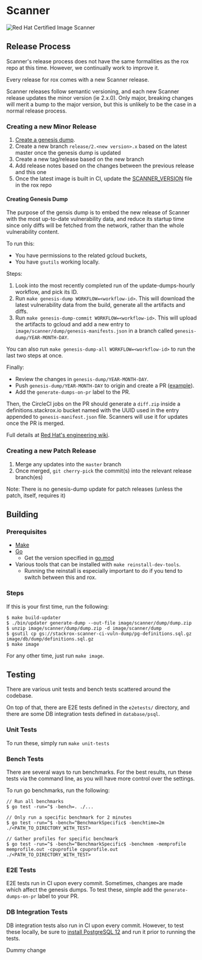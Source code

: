 # Scanner

![Red Hat Certified Image Scanner](img/Logo-Red_Hat-Certified_Technology-Vulnerability_Scanner-A-Red-RGB.png)

## Release Process

Scanner's release process does not have the same formalities as the rox repo at this time.
However, we continually work to improve it.

Every release for rox comes with a new Scanner release.

Scanner releases follow semantic versioning, and each new Scanner release updates the minor version (ie 2.x.0).
Only major, breaking changes will merit a bump to the major version, but this is unlikely to be the case in a normal release process.

### Creating a new Minor Release

1. [Create a genesis dump](#creating-genesis-dump).
1. Create a new branch `release/2.<new version>.x` based on the latest master once the genesis dump is updated
1. Create a new tag/release based on the new branch
1. Add release notes based on the changes between the previous release and this one
1. Once the latest image is built in CI, update the [SCANNER_VERSION](https://github.com/stackrox/stackrox/blob/master/SCANNER_VERSION) file in the rox repo

#### Creating Genesis Dump

The purpose of the gensis dump is to embed the new release of Scanner with the most up-to-date vulnerability data, and reduce its startup time since only diffs will be fetched from the network, rather than the whole vulnerability content.

To run this:

- You have permissions to the related gcloud buckets,
- You have `gsutils` working locally.

Steps:

1. Look into the most recently completed run of the update-dumps-hourly workflow, and pick its ID.
1. Run `make genesis-dump WORKFLOW=<workflow-id>`. This will download the latest vulnerability data from the build, generate all the artifacts and diffs.
1. Run `make genesis-dump-commit WORKFLOW=<workflow-id>`. This will upload the artifacts to gcloud and add a new entry to `image/scanner/dump/genesis-manifests.json` in a branch called `genesis-dump/YEAR-MONTH-DAY`.

You can also run `make genesis-dump-all WORKFLOW=<workflow-id>` to run the last two steps at once.

Finally:

- Review the changes in `genesis-dump/YEAR-MONTH-DAY`.
- Push `genesis-dump/YEAR-MONTH-DAY` to origin and create a PR ([example](https://github.com/stackrox/scanner/pull/191)).
- Add the `generate-dumps-on-pr` label to the PR.

Then, the CircleCI jobs on the PR should generate a `diff.zip` inside a definitions.stackrox.io bucket named with the UUID used in the entry appended to `genesis-manifest.json` file. Scanners will use it for updates once the PR is merged.

Full details at [Red Hat's engineering wiki](https://docs.engineering.redhat.com/display/ENGKB/How+to+update+the+scanner+genesis+dump).

### Creating a new Patch Release

1. Merge any updates into the `master` branch
1. Once merged, `git cherry-pick` the commit(s) into the relevant release branch(es)

Note: There is no genesis-dump update for patch releases (unless the patch, itself, requires it)

## Building

### Prerequisites

* [Make](https://www.gnu.org/software/make/)
* [Go](https://golang.org/dl/)
    * Get the version specified in [go.mod](go.mod)
* Various tools that can be installed with `make reinstall-dev-tools`.
    * Running the reinstall is especially important to do if you tend to switch between this and rox.

### Steps

If this is your first time, run the following:

```
$ make build-updater
$ ./bin/updater generate-dump --out-file image/scanner/dump/dump.zip
$ unzip image/scanner/dump/dump.zip -d image/scanner/dump
$ gsutil cp gs://stackrox-scanner-ci-vuln-dump/pg-definitions.sql.gz image/db/dump/definitions.sql.gz
$ make image
```

For any other time, just run `make image`.

## Testing

There are various unit tests and bench tests scattered around the codebase.

On top of that, there are E2E tests defined in the `e2etests/` directory,
and there are some DB integration tests defined in `database/psql`.

### Unit Tests

To run these, simply run `make unit-tests`

### Bench Tests

There are several ways to run benchmarks. For the best results, run these tests via
the command line, as you will have more control over the settings.

To run go benchmarks, run the following:

```
// Run all benchmarks
$ go test -run=^$ -bench=. ./...

// Only run a specific benchmark for 2 minutes
$ go test -run=^$ -bench=^BenchmarkSpecific$ -benchtime=2m ./<PATH_TO_DIRECTORY_WITH_TEST>

// Gather profiles for specific benchmark
$ go test -run=^$ -bench=^BenchmarkSpecific$ -benchmem -memprofile memprofile.out -cpuprofile cpuprofile.out ./<PATH_TO_DIRECTORY_WITH_TEST>
```

### E2E Tests

E2E tests run in CI upon every commit. Sometimes,
changes are made which affect the genesis dumps. To test these,
simple add the `generate-dumps-on-pr` label to your PR.

### DB Integration Tests

DB integration tests also run in CI upon every commit.
However, to test these locally, be sure to [install PostgreSQL 12](https://postgresapp.com/downloads.html)
and run it prior to running the tests.

Dummy change
